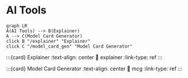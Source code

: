 # AI Tools


```{mermaid}
graph LR
A(AI Tools) --> B(Explainer)
A --> C(Model Card Generator)
click B "/explainer" "Explainer"
click C "/model_card_gen" "Model Card Generator"
```

:::{card} Explainer
:text-align: center
:link: explainer
:link-type: ref
:::


:::{card} Model Card Generator
:text-align: center
:link: mcg
:link-type: ref
:::
